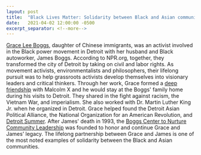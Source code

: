 ```yaml
---
layout: post
title:  "Black Lives Matter: Solidarity between Black and Asian communities"
date:   2021-04-02 12:00:00 -0500
excerpt_separator: <!--more-->
---
```

[Grace Lee Boggs][grace-boggs], daughter of Chinese immigrants, was an activist involved in the Black power movement in Detroit with her husband and Black autoworker, James Boggs. According to NPR.org, together, they transformed the city of Detroit <!--more--> by taking on civil and labor rights. As movement activists, environmentalists and philosophers, their lifelong pursuit was to help grassroots activists develop themselves into visionary leaders and critical thinkers. Through her work, Grace formed a [deep friendship][deep-friendship] with Malcolm X and he would stay at the Boggs' family home during his visits to Detroit. They shared in the fight against racism, the Vietnam War, and imperialism. She also worked with Dr. Martin Luther King Jr. when he organized in Detroit. Grace helped found the Detroit Asian Political Alliance, the National Organization for an American Revolution, and [Detroit Summer][detroit-summer]. After James' death in 1993, the [Boggs Center to Nurture Community Leadership][boggs-center] was founded to honor and continue Grace and James’ legacy. The lifelong partnership between Grace and James is one of the most noted examples of solidarity between the Black and Asian communities.

[grace-boggs]: http://r20.rs6.net/tn.jsp?f=001CpPyll7JRk8KcpHesUwDDTVUg4yGNb7rQCcLeOW0R20aZp_SvLlzoGqH5CSiTwNRHdPNe5k78lf6_5gWz6c1eHR_ZyiMbvdXLpIT5_BXTcrhYox57hWNsk6KFP117_l91XlJ-nPln0FeHdAxCjwpgbQ7nWwAvt-ONY3HqLcxo5EPD58Mep4PADF4qwcXMUYejFE2yfgcPD9iWfnn2PCMusxzcklv0nC5tlQEOCx_yZB12ylb0KeWFAdO5_OJ43PC0P6ptMBBUuvkSuWA4iqtvQYhZYR0B3kOsM_NwT41PnZAhyXhxdrR-h8tdK76AzY24kWWSvZEjML_wI0sHD6f-SmfOY96uirh3hXU8ces1ZBImY37OLG1lYns1TY7SxwV_d86NN_Fe9G194GaUS4JlUhEOoX6_QO5PfDI43GP2XbofOmrwQnM-QwAHP4So_2UhVwX_I1JO4F3b_xo9v4BZeMMUDeUOadlFrteL8sV0FYBS0zqwK6bHVb9q73X1GhkQKGVqKWrXJT7uT_MLx6T9vctSC_TbmrYKN0VSoj1DMGHM_PZSOxqZMTNr635liGuKD_U0vhIQX1DdGXApiu0C7wtGLQEKLNOqqvA5xlkDXUEM2zQMZpNWfRqzQ348dPzuJ_6UfXDUBzXoEyuuETb3xULpky_dr7JCihIMEO8OpYgPH2ryNBfYER2OKuASi6b6G3SuyC08hsXObInb86S6TF8q7nD41-fZdmio7s3Xm_OEy7ALae9aaP83Ng8cuRwhJ9PTERgnVhp3JwDqhbf4gwh4XTehtM3AGzvUpAL5tDWOttk8m3Lrx99nLcsOIOT4lQkqOEVzpr2KX_vd-agrlgOQY_mGxju&c=QAzOyFN1YarcRI7q7FQodpSVFHxIk0g8VMY-9bI0kZxYsN3AFxym1w==&ch=DNACJjDycEzpQBrkyNXtYuh_5TbBbBJSl_PT_jXpQ55fvhArrYlN6g==
[deep-friendship]: http://r20.rs6.net/tn.jsp?f=001CpPyll7JRk8KcpHesUwDDTVUg4yGNb7rQCcLeOW0R20aZp_SvLlzoGqH5CSiTwNR28-hAn33GArTRW2TJ8nuMIORR7MxEjEa7tAybtjLHbnimn65vahiB0XqCMBHk3rnyf8uc4qiFfVuc-7PEm5G3Yepxte-sWad18wRIo0ZBNTJghcIQfJfW76oX4OnMBO7-OkTmHNrvZeYMhhNCqvjnXsfJfy50YwQiBNeyz3CcYK8lnYkYSFVrc4oq1MszJcFdGHRaX0JDHzTSsaQ9IOVQq6qgUqAm6bDss9nHDJGd18bI8DeuyYp7gUu_unmC7iyXYIP1fDKQyOt4Mi4YNym4_vyFDt7TMaEQd8CeKd_3zuQM8mJ3zNzzmchsJepWWdVJCVca936OIdvIot8mSkdYBgzpCtln9PHtpdXP8s3o98pJXTywzFEEvITaNFJXSeYz4fV_ZNxt2XXXO61X0_dPfCGjKkVTHPJ9Ef09hfhIxa2yakdph4P72ok5WdyNu_fNPE--UUfzBV044NBYqXwN6jA0XwX57enclVh03_1fDbi75pqNpuZSqtyPdz-Fah6Agb9VPLs53FB22Cc234ziKvm21AjCINq4cuZK1Wy7gpXcknfJfEz8mFQeU7N1VzWJTob5BXTMhV4qturTCEASNBnISC22S2-4hE7bAMTJ3xNX7NgDCkBKLRN_X57rEnRRQmDo1pCMYAzUng7qVoXxeKR41sUsmSIo9sX_aYzkrSgj9RQAyPfgzCGkTZtb5pLVs5LwIYI6BVWjcDE9ZTHkg==&c=QAzOyFN1YarcRI7q7FQodpSVFHxIk0g8VMY-9bI0kZxYsN3AFxym1w==&ch=DNACJjDycEzpQBrkyNXtYuh_5TbBbBJSl_PT_jXpQ55fvhArrYlN6g==
[detroit-summer]: http://r20.rs6.net/tn.jsp?f=001CpPyll7JRk8KcpHesUwDDTVUg4yGNb7rQCcLeOW0R20aZp_SvLlzoGqH5CSiTwNRYpgklidHRlAi2Tyeg-iC41na58aRfSK_0tAGU3MxkeY0vw-Tmdbjn-vSsCP_9Z3g2Gs2tKSyb596NXopuR0IWZok6BygiSwUzZdhNe7FJavWkGMb8jdW5Ry9GElJLkx9HWWtZgKQxklNOoHXxAMv7mF45fRpGk9oDcXr4KZBa6t2rhXVC_cZRSpWYKzADVn-ZF_piJscWMHQEYO9w-xZNO0DgmcXQsgBnq2eR4xgsr-WRbjeO_CUBEKHNXdO7_HOdQdTfUisbqO3fpw6jm0v0XY4Fp4LnuTBCU15RjugQZDTVfGTsiifLn9ayKvDglkKRx8CeVtcSxrI_7wmcZpYJvpoZdiWkpP3yXfdDWef2mTxj0SSUBJyMWeTkY3yjKsd8BRwdHAyrVOe6jY0fxltczLsMX6reB8g0Y8yGqImbMuWEXGAV_g6Bn1yzH4wTxjh8HMAGjwTXYYebF8ZDauwBOHrJZtzluqiitbxi1sgx4TYf0TkPRNo-r4JWCed__uAkxIhq1XP_YA7jH8QvdnHYN3UKBilvKUAj1-vMJYjY6FyhymrWUFTqY-HP5ZaUWlxb8b4ZK0pvgmyFXxwllf2zDlwtzFuPtR7zPRuIvke6EhQtItuVC8AI8iT8poTse_FnHIS23xt4cj9weXgxMnPLt43cKp_kFmn&c=QAzOyFN1YarcRI7q7FQodpSVFHxIk0g8VMY-9bI0kZxYsN3AFxym1w==&ch=DNACJjDycEzpQBrkyNXtYuh_5TbBbBJSl_PT_jXpQ55fvhArrYlN6g==
[boggs-center]: http://r20.rs6.net/tn.jsp?f=001CpPyll7JRk8KcpHesUwDDTVUg4yGNb7rQCcLeOW0R20aZp_SvLlzoGqH5CSiTwNRIVlVMSuW2FoMV0IfbNDXnRJxiv_LeB_koT993kzZ-UiPoRib9SWowbSM6P1v1vgOxdcu2w0CIuWGPdYNElrv3WeS75zitFOvn0FWXhzAVhTl4Vs17jp5V_K0FgnoJDbZk02G5d6x7bvZ0qUyZLGKuvr1D-L-RQCxu4VxYCb8iXQSyW4KsWAZSOZtY9B9bHurjAu8WxB7ktIFYPSOkjLdArkFqcf5hadcky4IxbF1PXTUH0uoY0AJRAROVSgCrrN7_6ST-cZNN1letFbD3uPEz-Zyv21T6HPZ5g2MoeDwyfPzvu58WHuNxN_RyfbCs77MzMNxf7d2T8yOwyMl5mxIfK1xkBPjWAP-25b5Wk6Ta2uv-8MvGT0LfpKCLNpRXpyHMDsk6-yfvQWFQ9GLhtXpou1AIdWtOpdKLyRSmgC1gF8hs2P5MkEKxXHPjIfefTJWCs5zcX8R2zskUxNxJ-fRKKsKwN-k-pMebs70CPyeLsU0TuddLmdXLq3v0xzEFVbwwT93lAi7Hi_mOhbMs-bx8RtQDlrkXOWjrtBB5L0_MW2Y0KUjTUbYYV7hiQJBOve_-_B-zvSS2-ojmEf3td0Use3sf9uTbmp7LHL5dg0pdwcB8h4nLe9W1In2YEO-nFCLF5cAsFju7d3b73IN_wbnZQ==&c=QAzOyFN1YarcRI7q7FQodpSVFHxIk0g8VMY-9bI0kZxYsN3AFxym1w==&ch=DNACJjDycEzpQBrkyNXtYuh_5TbBbBJSl_PT_jXpQ55fvhArrYlN6g==
